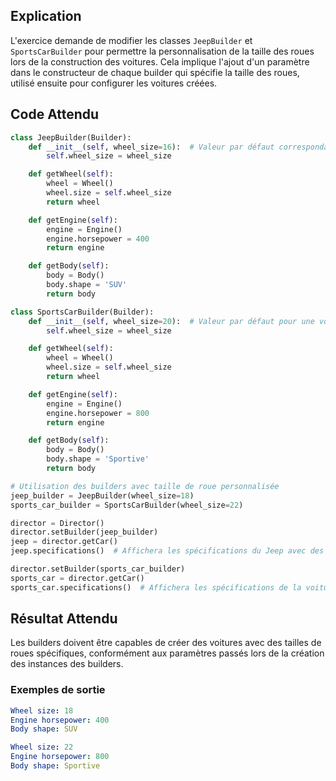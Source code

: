 ## Explication

L'exercice demande de modifier les classes `JeepBuilder` et `SportsCarBuilder` pour permettre la personnalisation de la taille des roues lors de la construction des voitures. Cela implique l'ajout d'un paramètre dans le constructeur de chaque builder qui spécifie la taille des roues, utilisé ensuite pour configurer les voitures créées.

## Code Attendu

```python
class JeepBuilder(Builder):
    def __init__(self, wheel_size=16):  # Valeur par défaut correspondant à la taille standard pour un Jeep
        self.wheel_size = wheel_size

    def getWheel(self):
        wheel = Wheel()
        wheel.size = self.wheel_size
        return wheel

    def getEngine(self):
        engine = Engine()
        engine.horsepower = 400
        return engine

    def getBody(self):
        body = Body()
        body.shape = 'SUV'
        return body

class SportsCarBuilder(Builder):
    def __init__(self, wheel_size=20):  # Valeur par défaut pour une voiture sportive
        self.wheel_size = wheel_size

    def getWheel(self):
        wheel = Wheel()
        wheel.size = self.wheel_size
        return wheel

    def getEngine(self):
        engine = Engine()
        engine.horsepower = 800
        return engine

    def getBody(self):
        body = Body()
        body.shape = 'Sportive'
        return body

# Utilisation des builders avec taille de roue personnalisée
jeep_builder = JeepBuilder(wheel_size=18)
sports_car_builder = SportsCarBuilder(wheel_size=22)

director = Director()
director.setBuilder(jeep_builder)
jeep = director.getCar()
jeep.specifications()  # Affichera les spécifications du Jeep avec des roues de taille 18

director.setBuilder(sports_car_builder)
sports_car = director.getCar()
sports_car.specifications()  # Affichera les spécifications de la voiture sportive avec des roues de taille 22
```

## Résultat Attendu

Les builders doivent être capables de créer des voitures avec des tailles de roues spécifiques, conformément aux paramètres passés lors de la création des instances des builders.

### Exemples de sortie

```yaml
Wheel size: 18
Engine horsepower: 400
Body shape: SUV
```

```yaml
Wheel size: 22
Engine horsepower: 800
Body shape: Sportive
```